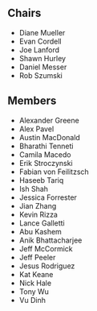 ## Chairs

* Diane Mueller
* Evan Cordell
* Joe Lanford
* Shawn Hurley
* Daniel Messer
* Rob Szumski


## Members
* Alexander Greene
* Alex Pavel
* Austin MacDonald
* Bharathi Tenneti
* Camila Macedo
* Erik Stroczynski
* Fabian von Feilitzsch
* Haseeb Tariq
* Ish Shah
* Jessica Forrester
* Jian Zhang
* Kevin Rizza
* Lance Galletti
* Abu Kashem
* Anik Bhattacharjee
* Jeff McCormick
* Jeff Peeler
* Jesus Rodriguez
* Kat Keane
* Nick Hale
* Tony Wu
* Vu Dinh